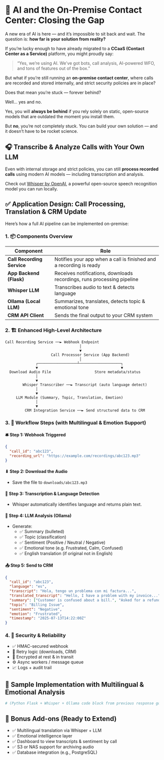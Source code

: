 <!--
---
title: AI Contact Center
date: 2025-07-13
layout: post
---
-->

# 🤖 AI and the On-Premise Contact Center: Closing the Gap

A new era of AI is here — and it’s impossible to sit back and wait. The question is: **how far is your solution from reality?**

If you’re lucky enough to have already migrated to a **CCaaS (Contact Center as a Service)** platform, you might proudly say:

> “Yes, we’re using AI. We’ve got bots, call analysis, AI-powered WFO, and tons of features out of the box.”

But what if you’re still running an **on-premise contact center**, where calls are recorded and stored internally, and strict security policies are in place?

Does that mean you’re stuck — forever behind?

Well… yes and no.

Yes, you will **always be behind** if you rely solely on static, open-source models that are outdated the moment you install them.

But **no**, you’re not completely stuck. You can build your own solution — and it doesn’t have to be rocket science.

## 🎧 Transcribe & Analyze Calls with Your Own LLM

Even with internal storage and strict policies, you can still **process recorded calls** using modern AI models — including transcription and analysis.

Check out [Whisper by OpenAI](https://github.com/openai/whisper), a powerful open-source speech recognition model you can run locally.

## ✅ Application Design: Call Processing, Translation & CRM Update

Here’s how a full AI pipeline can be implemented on-premise:

### 1. 📦 Components Overview

| Component              | Role                                                                 |
|------------------------|----------------------------------------------------------------------|
| **Call Recording Service** | Notifies your app when a call is finished and a recording is ready |
| **App Backend (Flask)**     | Receives notifications, downloads recordings, runs processing pipeline |
| **Whisper LLM**            | Transcribes audio to text & detects language                      |
| **Ollama (Local LLM)**     | Summarizes, translates, detects topic & emotional tone            |
| **CRM API Client**         | Sends the final output to your CRM system                          |

### 2. 🏗 Enhanced High-Level Architecture

```
Call Recording Service ──► Webhook Endpoint
                                  │
                                  ▼
                     Call Processor Service (App Backend)
                                  │
              ┌──────────────────┴───────────────────┐
              ▼                                      ▼
  Download Audio File                    Store metadata/status
              │
              ▼
        Whisper Transcriber ──► Transcript (auto language detect)
              │
              ▼
     LLM Module (Summary, Topic, Translation, Emotion)
              │
              ▼
         CRM Integration Service ──► Send structured data to CRM
```

### 3. 🔁 Workflow Steps (with Multilingual & Emotion Support)

#### 🛎 Step 1: Webhook Triggered

```json
{
  "call_id": "abc123",
  "recording_url": "https://example.com/recordings/abc123.mp3"
}
```

#### ⬇ Step 2: Download the Audio

- Save the file to `downloads/abc123.mp3`

#### 🧠 Step 3: Transcription & Language Detection

- Whisper automatically identifies language and returns plain text.

#### 🧠 Step 4: LLM Analysis (Ollama)

- Generate:
  - ✅ Summary (bulleted)
  - ✅ Topic (classification)
  - ✅ Sentiment (Positive / Neutral / Negative)
  - ✅ Emotional tone (e.g. Frustrated, Calm, Confused)
  - ✅ English translation (if original not in English)

#### 📤 Step 5: Send to CRM

```json
{
  "call_id": "abc123",
  "language": "es",
  "transcript": "Hola, tengo un problema con mi factura...",
  "translated_transcript": "Hello, I have a problem with my invoice...",
  "summary": ["Customer is confused about a bill.", "Asked for a refund."],
  "topic": "Billing Issue",
  "sentiment": "Negative",
  "emotion": "Frustrated",
  "timestamp": "2025-07-13T14:22:00Z"
}
```

### 4. 🔐 Security & Reliability

- ✅ HMAC-secured webhook  
- 🔁 Retry logic (downloads, CRM)  
- 🔐 Encrypted at rest & in transit  
- ⚙️ Async workers / message queue  
- 📈 Logs + audit trail  

## 🧾 Sample Implementation with Multilingual & Emotional Analysis

```python
# (Python Flask + Whisper + Ollama code block from previous response goes here)
```

## 🧩 Bonus Add-ons (Ready to Extend)

- ✅ Multilingual translation via Whisper + LLM  
- ✅ Emotional intelligence layer  
- ✅ Dashboard to view transcripts & sentiment by call  
- ✅ S3 or NAS support for archiving audio  
- ✅ Database integration (e.g., PostgreSQL)